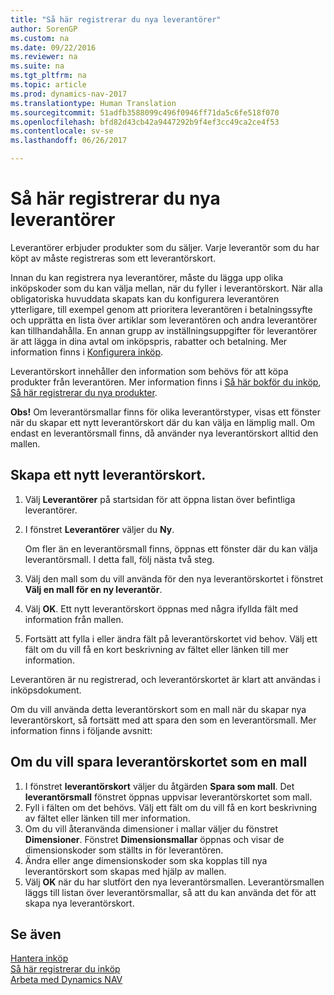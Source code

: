 ```yaml
---
title: "Så här registrerar du nya leverantörer"
author: SorenGP
ms.custom: na
ms.date: 09/22/2016
ms.reviewer: na
ms.suite: na
ms.tgt_pltfrm: na
ms.topic: article
ms.prod: dynamics-nav-2017
ms.translationtype: Human Translation
ms.sourcegitcommit: 51adfb3588099c496f0946ff71da5c6fe518f070
ms.openlocfilehash: bfd82d43cb42a9447292b9f4ef3cc49ca2ce4f53
ms.contentlocale: sv-se
ms.lasthandoff: 06/26/2017

---
```


# <a name="how-to-register-new-vendors"></a>Så här registrerar du nya leverantörer
Leverantörer erbjuder produkter som du säljer. Varje leverantör som du har köpt av måste registreras som ett leverantörskort.

Innan du kan registrera nya leverantörer, måste du lägga upp olika inköpskoder som du kan välja mellan, när du fyller i leverantörskort. När alla obligatoriska huvuddata skapats kan du konfigurera leverantören ytterligare, till exempel genom att prioritera leverantören i betalningssyfte och upprätta en lista över artiklar som leverantören och andra leverantörer kan tillhandahålla. En annan grupp av inställningsuppgifter för leverantörer är att lägga in dina avtal om inköpspris, rabatter och betalning. Mer information finns i [Konfigurera inköp](purchasing-setup-purchasing.md).

Leverantörskort innehåller den information som behövs för att köpa produkter från leverantören. Mer information finns i [Så här bokför du inköp](purchasing-how-record-purchases.md), [Så här registrerar du nya produkter](inventory-how-register-new-products.md).

**Obs!** Om leverantörsmallar finns för olika leverantörstyper, visas ett fönster när du skapar ett nytt leverantörskort där du kan välja en lämplig mall. Om endast en leverantörsmall finns, då använder nya leverantörskort alltid den mallen.

## <a name="to-create-a-new-vendor-card"></a>Skapa ett nytt leverantörskort.
1. Välj **Leverantörer** på startsidan för att öppna listan över befintliga leverantörer.  
2. I fönstret **Leverantörer** väljer du **Ny**.

    Om fler än en leverantörsmall finns, öppnas ett fönster där du kan välja leverantörsmall. I detta fall, följ nästa två steg.
3. Välj den mall som du vill använda för den nya leverantörskortet i fönstret **Välj en mall för en ny leverantör**.
4. Välj **OK**. Ett nytt leverantörskort öppnas med några ifyllda fält med information från mallen.
5. Fortsätt att fylla i eller ändra fält på leverantörskortet vid behov. Välj ett fält om du vill få en kort beskrivning av fältet eller länken till mer information.

Leverantören är nu registrerad, och leverantörskortet är klart att användas i inköpsdokument.

Om du vill använda detta leverantörskort som en mall när du skapar nya leverantörskort, så fortsätt med att spara den som en leverantörsmall. Mer information finns i följande avsnitt:

## <a name="to-save-the-vendor-card-as-a-template"></a>Om du vill spara leverantörskortet som en mall
1. I fönstret **leverantörskort** väljer du åtgärden **Spara som mall**. Det **leverantörsmall** fönstret öppnas uppvisar leverantörskortet som mall.
2. Fyll i fälten om det behövs. Välj ett fält om du vill få en kort beskrivning av fältet eller länken till mer information.
3. Om du vill återanvända dimensioner i mallar väljer du fönstret **Dimensioner**. Fönstret **Dimensionsmallar** öppnas och visar de dimensionskoder som ställts in för leverantören.
4. Ändra eller ange dimensionskoder som ska kopplas till nya leverantörskort som skapas med hjälp av mallen.
5. Välj **OK** när du har slutfört den nya leverantörsmallen. Leverantörsmallen läggs till listan över leverantörsmallar, så att du kan använda det för att skapa nya leverantörskort.

## <a name="see-also"></a>Se även
[Hantera inköp](purchasing-manage-purchasing.md)  
[Så här registrerar du inköp](purchasing-how-record-purchases.md)   
[Arbeta med Dynamics NAV](ui-work-product.md)

